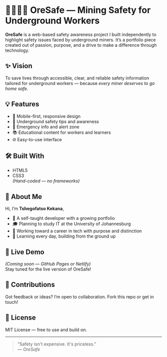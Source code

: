 # 🦺👷🏾‍♀️ OreSafe — Mining Safety for Underground Workers

**OreSafe** is a web-based safety awareness project I built independently to highlight safety issues faced by underground miners. It’s a portfolio piece created out of passion, purpose, and a drive to make a difference through technology.

## ✨ Vision
To save lives through accessible, clear, and reliable safety information tailored for underground workers — because *every miner deserves to go home safe*.

## 💡 Features
- 📱 Mobile-first, responsive design
- 🧯 Underground safety tips and awareness
- 🚨 Emergency info and alert zone
- 📚 Educational content for workers and learners
- 🌐 Easy-to-use interface

## 🛠️ Built With
- HTML5  
- CSS3  
*(Hand-coded — no frameworks)*

## 👤 About Me
Hi, I’m **Tshegofatso Kekana**,  
- 🌱 A self-taught developer with a growing portfolio  
- 🎓 Planning to study IT at the University of Johannesburg  
- 🚀 Working toward a career in tech with purpose and distinction  
- 🧠 Learning every day, building from the ground up

## 🔗 Live Demo
*(Coming soon — GitHub Pages or Netlify)*  
Stay tuned for the live version of OreSafe!

## 🤝 Contributions
Got feedback or ideas? I’m open to collaboration. Fork this repo or get in touch!

## 📄 License
MIT License — free to use and build on.

---

> “Safety isn't expensive. It's priceless.”  
> — *OreSafe*
